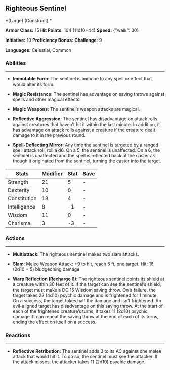 ## Righteous Sentinel
*(Large) (Construct) *

**Armor Class:** 15
**Hit Points:** 104 (11d10+44)
**Speed:** {"walk": 30}

**Initiative:** 10
**Proficiency Bonus:**
**Challenge:** 9

**Languages:** Celestial, Common

### Abilities
 --- 
- **Immutable Form**: The sentinel is immune to any spell or effect that would alter its form.

- **Magic Resistance**: The sentinel has advantage on saving throws against spells and other magical effects.

- **Magic Weapons**: The sentinel’s weapon attacks are magical.

- **Reflective Aggression**: The sentinel has disadvantage on attack rolls against creatures that haven’t hit it within the last minute. In addition, it has advantage on attack rolls against a creature if the creature dealt damage to it in the previous round.

- **Spell-Deflecting Mirror**: Any time the sentinel is targeted by a ranged spell attack roll, roll a d6. On a 5, the sentinel is unaffected. On a 6, the sentinel is unaffected and the spell is reflected back at the caster as though it originated from the sentinel, turning the caster into the target.



| Stats | Modifier | Stat | Save
| ---- | ---- | ---- | ---- |
| Strength | 21 | 5 | - |
| Dexterity | 10 | 0 | - |
| Constitution | 18 | 4 | - |
| Intelligence | 8 | -1 | - |
| Wisdom | 11 | 0 | - |
| Charisma | 3 | -3 | - |

### Actions
 --- 
- **Multiattack**: The righteous sentinel makes two slam attacks.

- **Slam**: Melee Weapon Attack: +9 to hit, reach 5 ft, one target. Hit: 16 (2d10 + 5) bludgeoning damage.

- **Warp Reflection (Recharge 6)**: The righteous sentinel points its shield at a creature within 30 feet of it. If the target can see the sentinel’s shield, the target must make a DC 15 Wisdom saving throw. On a failure, the target takes 22 (4d10) psychic damage and is frightened for 1 minute. On a success, the target takes half the damage and isn’t frightened. An evil-aligned target has disadvantage on this saving throw. At the start of each of the frightened creature’s turns, it takes 11 (2d10) psychic damage. It can repeat the saving throw at the end of each of its turns, ending the effect on itself on a success.

### Reactions
 --- 
- **Reflective Retribution**: The sentinel adds 3 to its AC against one melee attack that would hit it. To do so, the sentinel must see the attacker. If the attack misses, the attacker takes 11 (2d10) psychic damage.

